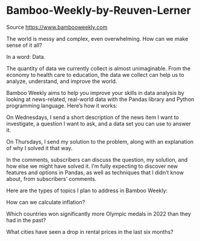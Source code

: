 # Bamboo-Weekly-by-Reuven-Lerner
 Source https://www.bambooweekly.com
 
The world is messy and complex, even overwhelming. How can we make sense of it all?

In a word: Data.

The quantity of data we currently collect is almost unimaginable. From the economy to health care to education, the data we collect can help us to analyze, understand, and improve the world.

Bamboo Weekly aims to help you improve your skills in data analysis by looking at news-related, real-world data with the Pandas library and Python programming language. Here’s how it works:

On Wednesdays, I send a short description of the news item I want to investigate, a question I want to ask, and a data set you can use to answer it.

On Thursdays, I send my solution to the problem, along with an explanation of why I solved it that way.

In the comments, subscribers can discuss the question, my solution, and how else we might have solved it. I’m fully expecting to discover new features and options in Pandas, as well as techniques that I didn’t know about, from subscribers’ comments.

Here are the types of topics I plan to address in Bamboo Weekly:

How can we calculate inflation?

Which countries won significantly more Olympic medals in 2022 than they had in the past?

What cities have seen a drop in rental prices in the last six months?
